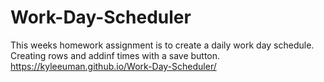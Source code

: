 # Work-Day-Scheduler
This weeks homework assignment is to create a daily work day schedule. 
Creating rows and addinf times with a save button.
https://kyleeuman.github.io/Work-Day-Scheduler/